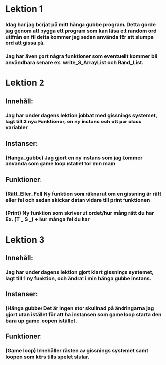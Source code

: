 # Lektion 1

### Idag har jag börjat på mitt hänga gubbe program. Detta gorde jag genom att bygga ett program som kan läsa ett random ord utifrån en fil detta kommer jag sedan använda för att slumpa ord att gissa på.

### Jag har även gort några funktioner som eventuellt kommer bli användbara senare ex. write_S_ArrayList och Rand_List.

# Lektion 2

## Innehåll:

### Jag har under dagens lektion jobbat med gissnings systemet, lagt till 2 nya Funktioner, en ny instans och ett par class variabler

## Instanser:

### (Hanga_gubbe) Jag gjort en ny instans som jag kommer använda som game loop istället för min main

## Funktioner:

### (Rätt_Eller_Fel) Ny funktion som räknarut om en gissning är rätt eller fel och sedan skickar datan vidare till print funktionen

### (Print) Ny funktion som skriver ut ordet/hur mång rätt du har Ex. (T _ S _)  + hur många fel du har

# Lektion 3

## Innehåll:

### Jag har under dagens lektion gjort klart gissnings systemet, lagt till 1 ny funktion, och ändrat i min hänga gubbe instans.

## Instanser:

### (Hänga gubbe) Det är ingen stor skullnad på ändringarna jag gjort utan istället för att ha instansen som game loop starta den bara up game loopen istället.

## Funktioner:

### (Game loop) Innehåller rästen av gissnings systemet samt loopen som körs tills spelet slutar.

